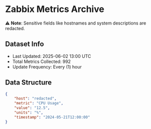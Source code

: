 # Zabbix Metrics Archive

⚠️ **Note**: Sensitive fields like hostnames and system descriptions are redacted.

## Dataset Info
- Last Updated: 2025-06-02 13:00 UTC
- Total Metrics Collected: 992
- Update Frequency: Every (1) hour

## Data Structure
```json
{
    "host": "redacted",
    "metric": "CPU Usage",
    "value": "12.5",
    "units": "%",
    "timestamp": "2024-05-21T12:00:00"
}
```
